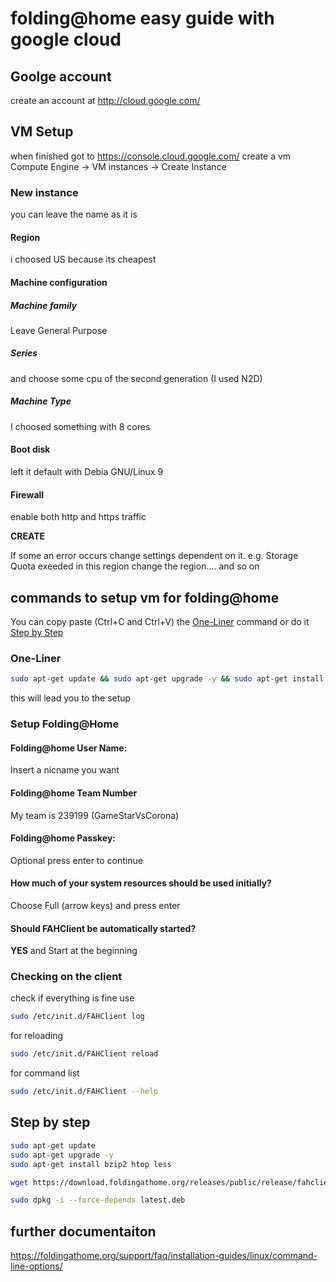 # folding@home easy guide with google cloud

## Goolge account
create an account at http://cloud.google.com/ 

## VM Setup
when finished got to https://console.cloud.google.com/
create a vm Compute Engine -> VM instances -> Create Instance

### New instance
you can leave the name as it is
#### Region
i choosed US because its cheapest
#### Machine configuration
##### Machine family
Leave General Purpose
##### Series
and choose some cpu of the second generation (I used N2D)
##### Machine Type 
I choosed something with 8 cores

#### Boot disk 
left it default with Debia GNU/Linux 9

#### Firewall 
enable both http and https traffic

**CREATE**

If some an error occurs change settings dependent on it.
e.g. Storage Quota exeeded in this region
change the region.... and so on


## commands to setup vm for folding@home

You can copy paste (Ctrl+C and Ctrl+V) the [One-Liner](https://github.com/Korny666/fah/blob/master/README.md#one-liner) command or do it [Step by Step](https://github.com/Korny666/fah/blob/master/README.md#step-by-step)
### One-Liner
```sh
sudo apt-get update && sudo apt-get upgrade -y && sudo apt-get install bzip2 htop less && wget https://download.foldingathome.org/releases/public/release/fahclient/debian-stable-64bit/v7.5/latest.deb && sudo dpkg -i --force-depends latest.deb
```
this will lead you to the setup
### Setup Folding@Home
#### Folding@home User Name:
Insert a nicname you want
#### Folding@home Team Number
My team is 239199 (GameStarVsCorona)
#### Folding@home Passkey:
Optional press enter to continue
#### How much of your system resources should be used initially?
Choose Full (arrow keys) and press enter
#### Should FAHClient be automatically started?
**YES** and Start at the beginning

### Checking on the client
check if everything is fine use
```sh
sudo /etc/init.d/FAHClient log
```
for reloading 
```sh
sudo /etc/init.d/FAHClient reload
```
for command list 
```sh
sudo /etc/init.d/FAHClient --help
```

## Step by step
```sh
sudo apt-get update
sudo apt-get upgrade -y
sudo apt-get install bzip2 htop less

wget https://download.foldingathome.org/releases/public/release/fahclient/debian-stable-64bit/v7.5/latest.deb

sudo dpkg -i --force-depends latest.deb
```
## further documentaiton
https://foldingathome.org/support/faq/installation-guides/linux/command-line-options/
